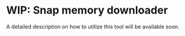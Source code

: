 # WIP: Snap memory downloader

A detailed description on how to utilize this tool will be available soon.

